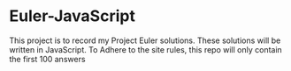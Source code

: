 # Euler-JavaScript
This project is to record my Project Euler solutions. These solutions will be written in JavaScript. To Adhere to the site rules, this repo will only contain the first 100 answers
